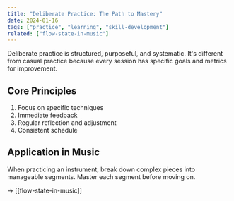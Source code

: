 ```yaml
---
title: "Deliberate Practice: The Path to Mastery"
date: 2024-01-16
tags: ["practice", "learning", "skill-development"]
related: ["flow-state-in-music"]
---
```


Deliberate practice is structured, purposeful, and systematic. It's different from casual practice because every session has specific goals and metrics for improvement.

## Core Principles

1. Focus on specific techniques
2. Immediate feedback
3. Regular reflection and adjustment
4. Consistent schedule

## Application in Music

When practicing an instrument, break down complex pieces into manageable segments. Master each segment before moving on.

→ [[flow-state-in-music]]
